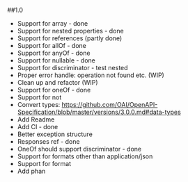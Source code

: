 ##1.0
- Support for array - done
- Support for nested properties - done
- Support for references (partly done)
- Support for allOf - done
- Support for anyOf - done
- Support for nullable - done
- Support for discriminator - test nested
- Proper error handle: operation not found etc. (WIP)
- Clean up and refactor (WIP)
- Support for oneOf - done
- Support for not 
- Convert types: https://github.com/OAI/OpenAPI-Specification/blob/master/versions/3.0.0.md#data-types
- Add Readme
- Add CI - done
- Better exception structure
- Responses ref - done
- OneOf should support discriminator - done
- Support for formats other than application/json
- Support for format
- Add phan


